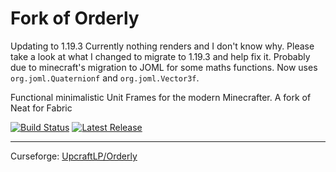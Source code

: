 # Fork of Orderly
Updating to 1.19.3
Currently nothing renders and I don't know why. Please take a look at what I changed to migrate to 1.19.3 and help fix it.
Probably due to minecraft's migration to JOML for some maths functions.
Now uses `org.joml.Quaternionf` and `org.joml.Vector3f`.


Functional minimalistic Unit Frames for the modern Minecrafter. A fork of Neat for Fabric

[![Build Status](https://img.shields.io/github/workflow/status/UpcraftLP/Orderly/Build%20Status?label=Build%20Status&logo=GitHub&style=flat-square)](https://github.com/UpcraftLP/Orderly/actions?query=workflow%3A%22Build+Status%22 "GitHub Actions")
[![Latest Release](https://img.shields.io/github/v/release/UpcraftLP/Orderly?include_prereleases&label=Latest&style=flat-square)](https://github.com/UpcraftLP/Orderly/releases/latest "GitHub Releases")

---

Curseforge: [UpcraftLP/Orderly](https://www.curseforge.com/minecraft/mc-mods/orderly "Curseforge")

